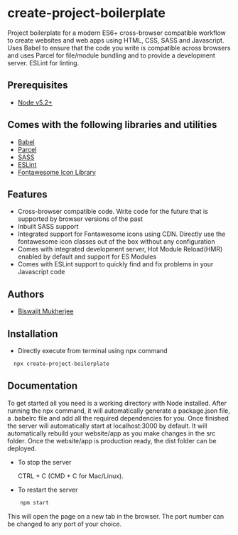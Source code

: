 

# create-project-boilerplate

Project boilerplate for a modern ES6+ cross-browser compatible workflow to create websites and web apps using HTML, CSS, SASS and Javascript. Uses Babel to ensure that the code you write is compatible across browsers and uses Parcel for file/module bundling and to provide a development server. ESLint for linting.




## Prerequisites

 - [Node v5.2+](https://nodejs.org/)




## Comes with the following libraries and utilities

 - [Babel](https://babeljs.io/)
 - [Parcel](https://parceljs.org/)
 - [SASS](https://sass-lang.com/)
 - [ESLint](https://eslint.org/)
 - [Fontawesome Icon Library](https://fontawesome.com/)




## Features

 - Cross-browser compatible code. Write code for the future that is supported by browser versions of the past
 - Inbuilt SASS support
 - Integrated support for Fontawesome icons using CDN. Directly use the fontawesome icon classes out of the box without any configuration
 - Comes with integrated development server, Hot Module Reload(HMR) enabled by default and support for ES Modules
 - Comes with ESLint support to quickly find and fix problems in your Javascript code




## Authors

- [Biswajit Mukherjee](https://github.com/Biswajit-Mukherjee)




## Installation

- Directly execute from terminal using npx command

```bash
  npx create-project-boilerplate
```




## Documentation

To get started all you need is a working directory with Node installed. After running the npx command, it will automatically generate a package.json file, a .babelrc file and add all the required dependencies for you. Once finished the server will automatically start at localhost:3000 by default. It will automatically rebuild your website/app as you make changes in the src folder. Once the website/app is production ready, the dist folder can be deployed.

- To stop the server

    CTRL + C (CMD + C for Mac/Linux).

- To restart the server

```bash
    npm start
```

This will open the page on a new tab in the browser. The port number can be changed to any port of your choice.
